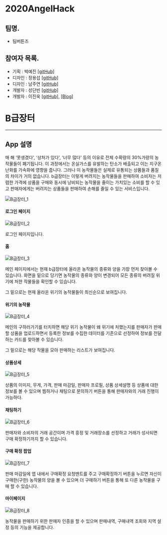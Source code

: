 # 2020AngelHack

## 팀명.
- 팀버튼즈

## 참여자 목록.

- 기획 : 박예진 [[gitHub]](https://github.com/parkyejini)
- 디자인 : 정용섭 [[gitHub]](https://github.com/jeongyongseob)
- 디자인 : 남주연 [[gitHub]](https://github.com/juyeonnam)
- 개발자 : 성단빈 [[gitHub]](https://github.com/danbin920404)
- 개발자 : 이진욱 [[gitHub]](https://github.com/jwlee07), [[Blog]](https://jwlee07.github.io/)

# B급장터

-----

## App 설명

매 해 ‘못생겼다', ‘상처가 있다', ‘너무 많다' 등의 이유로 전체 수확량의 30%가량의 농작물들이 폐기됩니다.
이 과정에서는 온실가스를 유발하는 탄소가 배출되고 이는 지구온난화를 가속화에 영향을 줍니다. 
그러나 이 농작물들은 실제로 유통되는 상품들과 품질의 차이가 거의 없습니다. 
b급장터는 이렇게 버려지는 농작물들을 판매하여 소비자는 저렴한 가격에 상품을 구매와 동시에 낭비되는 농작물을 줄이는 가치있는 소비를 할 수 있고 판매자에게는 버려지는 상품들을 판매하여 손해를 줄일 수 있는 서비스입니다.

![B급장터_1](https://github.com/jwlee07/2020AngelHack/blob/develop/AngelHack/image/B%EA%B8%89%EC%9E%A5%ED%84%B0_1.png)

#### 로그인 페이지

![B급장터_2](https://github.com/jwlee07/2020AngelHack/blob/develop/AngelHack/image/B%EA%B8%89%EC%9E%A5%ED%84%B0_2.png)

로그인 페이지입니다.


#### 홈

![B급장터_3](https://github.com/jwlee07/2020AngelHack/blob/develop/AngelHack/image/B%EA%B8%89%EC%9E%A5%ED%84%B0_3.png)

메인 페이지에서는 현재  b급장터에 올라온 농작물의 종류와 양을 가장 먼저 찾아볼 수 있습니다. 화면을 밑으로 당기면 농작물의 종류와 양이 변경되어 모든 종류의 버려질 위기에 처한 작물들을 확인할 수 있습니다.

그 밑으로는 현재 올라온 위기의 농작물들이 최신순으로 보여집니다.


#### 위기의 농작물

![B급장터_4](https://github.com/jwlee07/2020AngelHack/blob/develop/AngelHack/image/B%EA%B8%89%EC%9E%A5%ED%84%B0_4.png)


메인의 구하러가기를 터치하면 해당 위기 농작물이 왜 위기에 처했는지를 판매자가 
판매할 상품을 업로드하면서 등록한 정보를 수집한 데이터를 기준으로 선정하여 
정보를 전달하는 카드를 찾아볼 수 있습니다. 

그 밑으로는 해당 작물을 모아 판매하는 리스트가 보여집니다.


#### 상품상세

![B급장터_5](https://github.com/jwlee07/2020AngelHack/blob/develop/AngelHack/image/B%EA%B8%89%EC%9E%A5%ED%84%B0_5.png)


상품의 이미지, 무게, 가격, 판매 마감일,
판매자 프로필, 상품 상세설명 등 상품에 대한 정보를 볼 수 있으며 찜하거나 
채팅으로 문의하기 버튼을 통해 판매자와의 거래 진행이 가능하다.


#### 채팅하기

![B급장터_6](https://github.com/jwlee07/2020AngelHack/blob/develop/AngelHack/image/B%EA%B8%89%EC%9E%A5%ED%84%B0_6.png)


판매자와 소비자의 거래 공간이며 가격 흥정 및 거래장소를 선정하고 거래가 성사되면
구매 확정하기까지 할 수 있습니다.


#### 구매 확정 팝업

![B급장터_7](https://github.com/jwlee07/2020AngelHack/blob/develop/AngelHack/image/B%EA%B8%89%EC%9E%A5%ED%84%B0_7.png)


판매 마감일에 앱 내에서 구매확정 요청멘트를  주고 구매확정하기 버튼을 누르면 
자신이 구매한(구한) 농작물의 양을 볼 수 있으며 더 구매하기 버튼을 통해
또 다른 농작물을 구매 할 수 있습니다.


#### 마이페이지

![B급장터_8](https://github.com/jwlee07/2020AngelHack/blob/develop/AngelHack/image/B%EA%B8%89%EC%9E%A5%ED%84%B0_8.png)


농작물을 판매하기 위한 판매자 인증을 할 수 있으며 판매내역, 구매내역 조회와 지역 
설정 등의 기능을 제공합니다.







